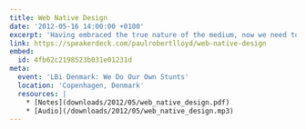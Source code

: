 ```yaml
---
title: Web Native Design
date: '2012-05-16 14:00:00 +0100'
excerpt: 'Having embraced the true nature of the medium, now we need to reframe how we design products for the web.'
link: https://speakerdeck.com/paulrobertlloyd/web-native-design
embed:
  id: 4fb62c2198523b031e01231d
meta:
  event: 'LBi Denmark: We Do Our Own Stunts'
  location: 'Copenhagen, Denmark'
  resources: |
    * [Notes](downloads/2012/05/web_native_design.pdf)
    * [Audio](/downloads/2012/05/web_native_design.mp3)
---
```

